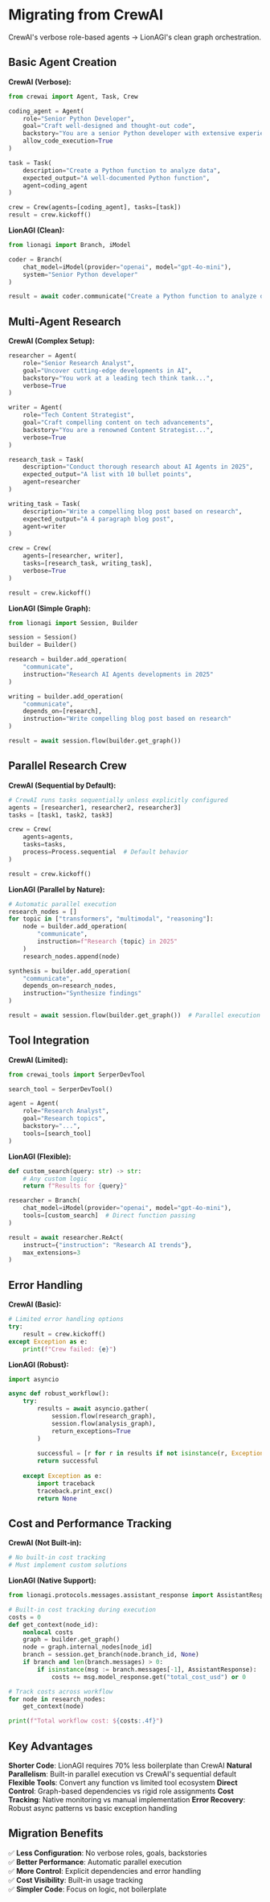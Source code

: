 # Migrating from CrewAI

CrewAI's verbose role-based agents → LionAGI's clean graph orchestration.

## Basic Agent Creation

**CrewAI (Verbose):**

```python
from crewai import Agent, Task, Crew

coding_agent = Agent(
    role="Senior Python Developer",
    goal="Craft well-designed and thought-out code", 
    backstory="You are a senior Python developer with extensive experience in software architecture and best practices.",
    allow_code_execution=True
)

task = Task(
    description="Create a Python function to analyze data",
    expected_output="A well-documented Python function",
    agent=coding_agent
)

crew = Crew(agents=[coding_agent], tasks=[task])
result = crew.kickoff()
```

**LionAGI (Clean):**

```python
from lionagi import Branch, iModel

coder = Branch(
    chat_model=iModel(provider="openai", model="gpt-4o-mini"),
    system="Senior Python developer"
)

result = await coder.communicate("Create a Python function to analyze data")
```

## Multi-Agent Research

**CrewAI (Complex Setup):**

```python
researcher = Agent(
    role="Senior Research Analyst",
    goal="Uncover cutting-edge developments in AI",
    backstory="You work at a leading tech think tank...",
    verbose=True
)

writer = Agent(
    role="Tech Content Strategist", 
    goal="Craft compelling content on tech advancements",
    backstory="You are a renowned Content Strategist...",
    verbose=True
)

research_task = Task(
    description="Conduct thorough research about AI Agents in 2025",
    expected_output="A list with 10 bullet points",
    agent=researcher
)

writing_task = Task(
    description="Write a compelling blog post based on research",
    expected_output="A 4 paragraph blog post",
    agent=writer
)

crew = Crew(
    agents=[researcher, writer],
    tasks=[research_task, writing_task],
    verbose=True
)

result = crew.kickoff()
```

**LionAGI (Simple Graph):**

```python
from lionagi import Session, Builder

session = Session()
builder = Builder()

research = builder.add_operation(
    "communicate",
    instruction="Research AI Agents developments in 2025"
)

writing = builder.add_operation(
    "communicate", 
    depends_on=[research],
    instruction="Write compelling blog post based on research"
)

result = await session.flow(builder.get_graph())
```

## Parallel Research Crew

**CrewAI (Sequential by Default):**

```python
# CrewAI runs tasks sequentially unless explicitly configured
agents = [researcher1, researcher2, researcher3]
tasks = [task1, task2, task3]

crew = Crew(
    agents=agents,
    tasks=tasks,
    process=Process.sequential  # Default behavior
)

result = crew.kickoff()
```

**LionAGI (Parallel by Nature):**

```python
# Automatic parallel execution
research_nodes = []
for topic in ["transformers", "multimodal", "reasoning"]:
    node = builder.add_operation(
        "communicate",
        instruction=f"Research {topic} in 2025"
    )
    research_nodes.append(node)

synthesis = builder.add_operation(
    "communicate",
    depends_on=research_nodes,
    instruction="Synthesize findings"
)

result = await session.flow(builder.get_graph())  # Parallel execution
```

## Tool Integration

**CrewAI (Limited):**

```python
from crewai_tools import SerperDevTool

search_tool = SerperDevTool()

agent = Agent(
    role="Research Analyst",
    goal="Research topics",
    backstory="...",
    tools=[search_tool]
)
```

**LionAGI (Flexible):**

```python
def custom_search(query: str) -> str:
    # Any custom logic
    return f"Results for {query}"

researcher = Branch(
    chat_model=iModel(provider="openai", model="gpt-4o-mini"),
    tools=[custom_search]  # Direct function passing
)

result = await researcher.ReAct(
    instruct={"instruction": "Research AI trends"},
    max_extensions=3
)
```

## Error Handling

**CrewAI (Basic):**

```python
# Limited error handling options
try:
    result = crew.kickoff()
except Exception as e:
    print(f"Crew failed: {e}")
```

**LionAGI (Robust):**

```python
import asyncio

async def robust_workflow():
    try:
        results = await asyncio.gather(
            session.flow(research_graph),
            session.flow(analysis_graph),
            return_exceptions=True
        )
        
        successful = [r for r in results if not isinstance(r, Exception)]
        return successful
        
    except Exception as e:
        import traceback
        traceback.print_exc()
        return None
```

## Cost and Performance Tracking

**CrewAI (Not Built-in):**

```python
# No built-in cost tracking
# Must implement custom solutions
```

**LionAGI (Native Support):**

```python
from lionagi.protocols.messages.assistant_response import AssistantResponse

# Built-in cost tracking during execution
costs = 0
def get_context(node_id):
    nonlocal costs
    graph = builder.get_graph()
    node = graph.internal_nodes[node_id]
    branch = session.get_branch(node.branch_id, None)
    if branch and len(branch.messages) > 0:
        if isinstance(msg := branch.messages[-1], AssistantResponse):
            costs += msg.model_response.get("total_cost_usd") or 0

# Track costs across workflow
for node in research_nodes:
    get_context(node)

print(f"Total workflow cost: ${costs:.4f}")
```

## Key Advantages

**Shorter Code**: LionAGI requires 70% less boilerplate than CrewAI **Natural
Parallelism**: Built-in parallel execution vs CrewAI's sequential default
**Flexible Tools**: Convert any function vs limited tool ecosystem **Direct
Control**: Graph-based dependencies vs rigid role assignments **Cost Tracking**:
Native monitoring vs manual implementation **Error Recovery**: Robust async
patterns vs basic exception handling

## Migration Benefits

✅ **Less Configuration**: No verbose roles, goals, backstories  
✅ **Better Performance**: Automatic parallel execution  
✅ **More Control**: Explicit dependencies and error handling  
✅ **Cost Visibility**: Built-in usage tracking  
✅ **Simpler Code**: Focus on logic, not boilerplate

